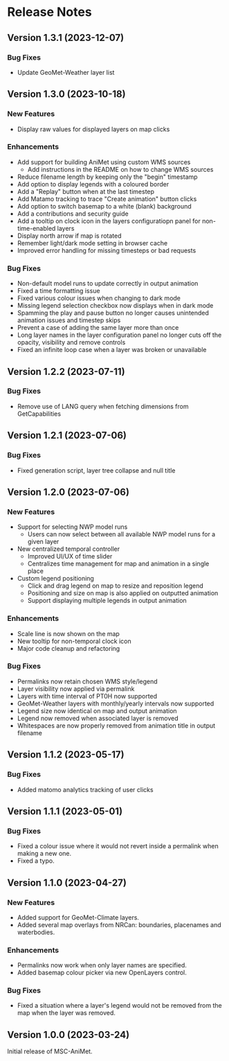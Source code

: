 # Release Notes

## Version 1.3.1 (2023-12-07)

### Bug Fixes
- Update GeoMet-Weather layer list

## Version 1.3.0 (2023-10-18)

### New Features
- Display raw values for displayed layers on map clicks

### Enhancements
- Add support for building AniMet using custom WMS sources
  - Add instructions in the README on how to change WMS sources
- Reduce filename length by keeping only the "begin" timestamp
- Add option to display legends with a coloured border
- Add a "Replay" button when at the last timestep
- Add Matamo tracking to trace "Create animation" button clicks
- Add option to switch basemap to a white (blank) background
- Add a contributions and security guide
- Add a tooltip on clock icon in the layers configuratiopn panel for non-time-enabled layers
- Display north arrow if map is rotated
- Remember light/dark mode setting in browser cache
- Improved error handling for missing timesteps or bad requests

### Bug Fixes
- Non-default model runs to update correctly in output animation
- Fixed a time formatting issue
- Fixed various colour issues when changing to dark mode
- Missing legend selection checkbox now displays when in dark mode
- Spamming the play and pause button no longer causes unintended animation issues and timestep skips
- Prevent a case of adding the same layer more than once
- Long layer names in the layer configuration panel no longer cuts off the opacity, visibility and remove controls
- Fixed an infinite loop case when a layer was broken or unavailable

## Version 1.2.2 (2023-07-11)

### Bug Fixes
- Remove use of LANG query when fetching dimensions from GetCapabilities

## Version 1.2.1 (2023-07-06)

### Bug Fixes
- Fixed generation script, layer tree collapse and null title

## Version 1.2.0 (2023-07-06)

### New Features
- Support for selecting NWP model runs
  - Users can now select between all available NWP model runs for a given layer
- New centralized temporal controller
  - Improved UI/UX of time slider
  - Centralizes time management for map and animation in a single place
- Custom legend positioning
  - Click and drag legend on map to resize and reposition legend
  - Positioning and size on map is also applied on outputted animation
  - Support displaying multiple legends in output animation

### Enhancements
- Scale line is now shown on the map
- New tooltip for non-temporal clock icon
- Major code cleanup and refactoring

### Bug Fixes
- Permalinks now retain chosen WMS style/legend
- Layer visibility now applied via permalink
- Layers with time interval of PT0H now supported
- GeoMet-Weather layers with monthly/yearly intervals now supported
- Legend size now identical on map and output animation
- Legend now removed when associated layer is removed
- Whitespaces are now properly removed from animation title in output filename

## Version 1.1.2 (2023-05-17)

### Bug Fixes
- Added matomo analytics tracking of user clicks

## Version 1.1.1 (2023-05-01)

### Bug Fixes
- Fixed a colour issue where it would not revert inside a permalink when making a new one.
- Fixed a typo.

## Version 1.1.0 (2023-04-27)

### New Features

- Added support for GeoMet-Climate layers.
- Added several map overlays from NRCan: boundaries, placenames and waterbodies.

### Enhancements
- Permalinks now work when only layer names are specified.
- Added basemap colour picker via new OpenLayers control.

### Bug Fixes
- Fixed a situation where a layer's legend would not be removed from the map when the layer was removed.

## Version 1.0.0 (2023-03-24)
Initial release of MSC-AniMet.
